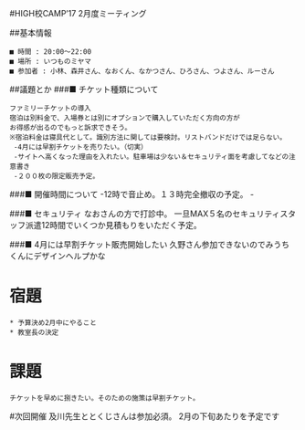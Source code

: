 #HIGH校CAMP’17  2月度ミーティング

##基本情報
```■ 日程 : 2017/2/9
■ 時間 : 20:00〜22:00
■ 場所 : いつものミヤマ
■ 参加者 : 小林、森井さん、なおくん、なかつさん、ひろさん、つよさん、ルーさん
```
##議題とか
###■ チケット種類について

	ファミリーチケットの導入
	宿泊は別料金で、入場券とは別にオプションで購入していただく方向の方が
	お得感が出るのでもっと訴求できそう。
	※宿泊料金は寝具代として。識別方法に関しては要検討。リストバンドだけでは足らない。
     -4月には早割チケットを売りたい。（切実）
     -サイトへ高くなった理由を入れたい。駐車場は少ない＆セキュリティ面を考慮してなどの注意書き
     -２００枚の限定販売予定。


###■ 開催時間について
	-12時で音止め。１３時完全撤収の予定。
	-

###■ セキュリティ
	なおさんの方で打診中。
	一旦MAX５名のセキュリティスタッフ派遣12時間でいくつか見積もりをいただく予定。

###■ 4月には早割チケット販売開始したい
      久野さん参加できないのでみうちくんにデザインヘルプかな

# 宿題
```
* 予算決め2月中にやること
* 教室長の決定

```
# 課題
	チケットを早めに捌きたい。そのための施策は早割チケット。
	
#次回開催
    及川先生ととくじさんは参加必須。
    2月の下旬あたりを予定です